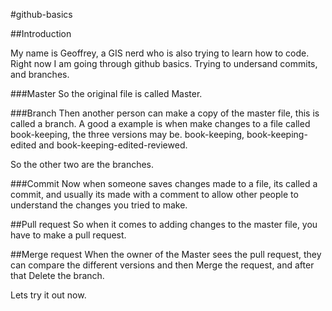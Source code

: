 #github-basics


##Introduction

My name is Geoffrey, a GIS nerd who is also trying to learn how to code.
Right now I am going through github basics. Trying to undersand commits, and branches.

###Master
So the original file is called Master.

###Branch
Then another person can make a copy of the master file, this is called a branch. A good a example is when make changes to a file called book-keeping, the three versions may be. book-keeping, book-keeping-edited and book-keeping-edited-reviewed.

So the other two are the branches.

###Commit
Now when someone saves changes made to a file, its called a commit, and usually its made with a comment to allow other people to understand the changes you tried to make.

##Pull request
So when it comes to adding changes to the master file, you have to make a pull request.

##Merge request
When the owner of the Master sees the pull request, they can compare the different versions and then Merge the request, and after that Delete the branch.

Lets try it out now.


